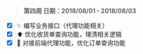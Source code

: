 > **第四周  日期：2018/08/01 - 2018/08/03**

- [x] :sparkles: 编写业务接口（代理功能相关）
- [x] :arrow_up: 优化收货单查询功能，理清相关逻辑
- [x]  :link: 对接前端代理功能，优化订单查询功能